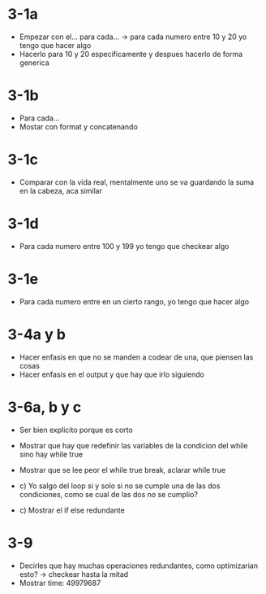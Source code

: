 # 3-1a
- Empezar con el... para cada... -> para cada numero entre 10 y 20 yo tengo que hacer algo
- Hacerlo para 10 y 20 especificamente y despues hacerlo de forma generica

# 3-1b
- Para cada...
- Mostar con format y concatenando

# 3-1c
- Comparar con la vida real, mentalmente uno se va guardando la suma en la cabeza, aca similar

# 3-1d
- Para cada numero entre 100 y 199 yo tengo que checkear algo

# 3-1e
- Para cada numero entre en un cierto rango, yo tengo que hacer algo

# 3-4a y b
- Hacer enfasis en que no se manden a codear de una, que piensen las cosas 
- Hacer enfasis en el output y que hay que irlo siguiendo

# 3-6a, b y c
- Ser bien explicito porque es corto
- Mostrar que hay que redefinir las variables de la condicion del while sino hay while true
- Mostrar que se lee peor el while true break, aclarar while true

- c) Yo salgo del loop si y solo si no se cumple una de las dos condiciones, como se cual de las dos no se cumplio? 
- c) Mostrar el if else redundante

# 3-9 
- Decirles que hay muchas operaciones redundantes, como optimizarian esto? -> checkear hasta la mitad 
- Mostrar time: 49979687